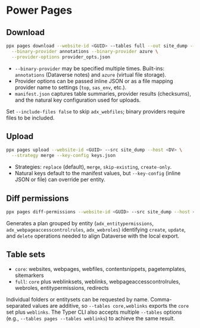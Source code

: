 
# Power Pages

## Download

```bash
ppx pages download --website-id <GUID> --tables full --out site_dump --host <DV> \
  --binary-provider annotations --binary-provider azure \
  --provider-options provider_opts.json
```

* `--binary-provider` may be specified multiple times. Built-ins: `annotations` (Dataverse notes) and `azure` (virtual file storage).
* Provider options can be passed inline JSON or as a file mapping provider name to settings (`top`, `sas_env`, etc.).
* `manifest.json` captures table summaries, provider results (checksums), and the natural key configuration used for uploads.

Set `--include-files false` to skip `adx_webfiles`; binary providers require files to be included.

## Upload

```bash
ppx pages upload --website-id <GUID> --src site_dump --host <DV> \
  --strategy merge --key-config keys.json
```

* Strategies: `replace` (default), `merge`, `skip-existing`, `create-only`.
* Natural keys default to the manifest values, but `--key-config` (inline JSON or file) can override per entity.

## Diff permissions

```bash
ppx pages diff-permissions --website-id <GUID> --src site_dump --host <DV>
```

Generates a plan grouped by entity (`adx_entitypermissions`, `adx_webpageaccesscontrolrules`, `adx_webroles`) identifying `create`, `update`, and `delete` operations needed to align Dataverse with the local export.

## Table sets

- `core`: websites, webpages, webfiles, contentsnippets, pagetemplates, sitemarkers
- `full`: `core` plus weblinksets, weblinks, webpageaccesscontrolrules, webroles, entitypermissions, redirects

Individual folders or entitysets can be requested by name. Comma-separated values are additive, so
`--tables core,weblinks` exports the `core` set plus `weblinks`. The Typer CLI also accepts
multiple `--tables` options (e.g., `--tables pages --tables weblinks`) to achieve the same result.
